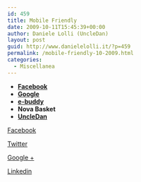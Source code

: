 ```yaml
---
id: 459
title: Mobile Friendly
date: 2009-10-11T15:45:39+00:00
author: Daniele Lolli (UncleDan)
layout: post
guid: http://www.danielelolli.it/?p=459
permalink: /mobile-friendly-10-2009.html
categories:
  - Miscellanea
---
```

  * **<a href="http://m.facebook.com" target="_self">Facebook</a>**
  * **<a href="http://www.google.it/" target="_self">Google</a>**
  * **<a href="http://m.ebuddy.com/" target="_self">e-buddy</a>**
  * **Nova Basket**
  * **<a href="http://www.danielelolli.it/?mobile" target="_self">UncleDan</a>**

<div class="container_share">
  <a href="http://www.facebook.com/sharer.php?u=http://www.danielelolli.it/mobile-friendly-10-2009.html&t=Mobile Friendly" target="_blank" class="button_purab_share facebook"><span><i class="icon-facebook"></i></span>
  
  <p>
    Facebook
  </p></a> 
  
  <a href="http://twitter.com/share?url=http://www.danielelolli.it/mobile-friendly-10-2009.html&text=Mobile Friendly" target="_blank" class="button_purab_share twitter"><span><i class="icon-twitter"></i></span>
  
  <p>
    Twitter
  </p></a> 
  
  <a href="https://plus.google.com/share?url=http://www.danielelolli.it/mobile-friendly-10-2009.html" target="_blank" class="button_purab_share google-plus"><span><i class="icon-google-plus"></i></span>
  
  <p>
    Google +
  </p></a> 
  
  <a href="http://www.linkedin.com/shareArticle?mini=true&url=http://www.danielelolli.it/mobile-friendly-10-2009.html&title=Mobile Friendly" target="_blank" class="button_purab_share linkedin"><span><i class="icon-linkedin"></i></span>
  
  <p>
    Linkedin
  </p></a>
</div>